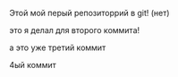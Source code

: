 Этой мой перый репозиторрий в git! (нет)

это я делал для второго коммита!

а это уже третий коммит

4ый коммит

